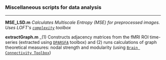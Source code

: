 ### Miscellaneous scripts for data analysis
___

**MSE_LSD.m**
_Calculates Multiscale Entropy (MSE) for preprocessed images. Uses  LOFT's [`complexity`](http://loft-lab.org/index-5-2.html) toolbox_ <br />


**extractGraph.m** 
_(1) Constructs adjacency matrices from the fMRI ROI time-series (extracted using [`DPARSFA`](http://rfmri.org/DPARSF/) toolbox)
and (2) runs calculations of graph theoretical measures: nodal strength and modularity (using [`Brain Connectivity Toolbox`](https://sites.google.com/site/bctnet/))
